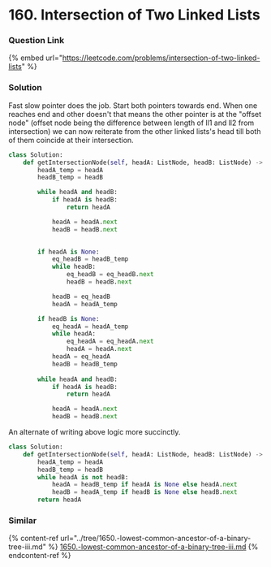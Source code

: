 # 160. Intersection of Two Linked Lists

### Question Link

{% embed url="https://leetcode.com/problems/intersection-of-two-linked-lists" %}

### Solution

Fast slow pointer does the job. Start both pointers towards end. When one reaches end and other doesn't that means the other pointer is at the "offset node" (offset node being the difference between length of ll1 and ll2 from intersection) we can now reiterate from the other linked lists's head till both of them coincide at their intersection.

```python
class Solution:
    def getIntersectionNode(self, headA: ListNode, headB: ListNode) -> Optional[ListNode]:
        headA_temp = headA
        headB_temp = headB

        while headA and headB:
            if headA is headB:
                return headA

            headA = headA.next
            headB = headB.next
        

        if headA is None:
            eq_headB = headB_temp
            while headB:
                eq_headB = eq_headB.next
                headB = headB.next

            headB = eq_headB
            headA = headA_temp

        if headB is None:
            eq_headA = headA_temp
            while headA:
                eq_headA = eq_headA.next
                headA = headA.next
            headA = eq_headA
            headB = headB_temp
        
        while headA and headB:
            if headA is headB:
                return headA

            headA = headA.next
            headB = headB.next

```

An alternate of writing above logic more succinctly.

```python
class Solution:
    def getIntersectionNode(self, headA: ListNode, headB: ListNode) -> Optional[ListNode]:
        headA_temp = headA
        headB_temp = headB
        while headA is not headB:
            headA = headB_temp if headA is None else headA.next
            headB = headA_temp if headB is None else headB.next
        return headA
```

### Similar

{% content-ref url="../tree/1650.-lowest-common-ancestor-of-a-binary-tree-iii.md" %}
[1650.-lowest-common-ancestor-of-a-binary-tree-iii.md](../tree/1650.-lowest-common-ancestor-of-a-binary-tree-iii.md)
{% endcontent-ref %}
